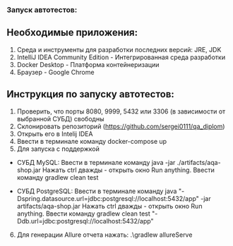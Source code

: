 ### Запуск автотестов:

## Необходимые приложения:
1. Среда и инструменты для разработки последних версий: JRE, JDK
2. IntelliJ IDEA Community Edition - Интегрированная среда разработки
3. Docker Desktop - Платформа контейнеризации
4. Браузер - Google Chrome

## Инструкция по запуску автотестов:

1. Проверить, что порты 8080, 9999, 5432 или 3306 (в зависимости от выбранной СУБД) свободны
2. Склонировать репозиторий (https://github.com/sergei0111/qa_diplom)
3. Открыть его в Intelij IDEA
4. Ввести в терминале команду docker-compose up
5. Для запуска с поддержкой
* СУБД MySQL:
Ввести в терминале команду java -jar ./artifacts/aqa-shop.jar
Нажать ctrl дважды - открыть окно Run anything. Ввести команду gradlew clean test

* СУБД PostgreSQL:
Ввести в терминале команду  java "-Dspring.datasource.url=jdbc:postgresql://localhost:5432/app" -jar artifacts/aqa-shop.jar 
Нажать ctrl дважды - открыть окно Run anything. Ввести команду gradlew clean test "-Ddb.url=jdbc:postgresql://localhost:5432/app"

6. Для генерации Allure отчета нажать: .\gradlew allureServe